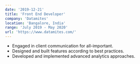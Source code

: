 ```yaml
---
date: '2019-12-21'
title: 'Front End Developer'
company: 'Datamites'
location: 'Bangalore, India'
range: 'July 2019 - May 2020'
url: 'https://www.datamites.com/'
---
```


- Engaged in client communication for all-important.
- Designed and built features according to best practices.
- Developed and implemented advanced analytics approaches.

